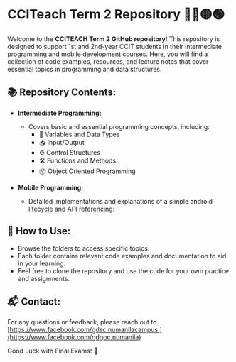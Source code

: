# CCITeach Term 2 Repository 🔵🔴🟡🟢

Welcome to the **CCITEACH Term 2 GitHub repository**! This repository is designed to support 1st and 2nd-year CCIT students in their intermediate programming and mobile development courses. Here, you will find a collection of code examples, resources, and lecture notes that cover essential topics in programming and data structures.

## 📚 Repository Contents:
- **Intermediate Programming:**
  - Covers basic and essential programming concepts, including:
    - 🔢 Variables and Data Types
    - 📥 Input/Output
    - ⚙️ Control Structures
    - 🛠️ Functions and Methods
    - 📦 Object Oriented Programming
  
- **Mobile Programming:**
  - Detailed implementations and explanations of a simple android lifecycle and API referencing:
  
## 🚀 How to Use:
- Browse the folders to access specific topics.
- Each folder contains relevant code examples and documentation to aid in your learning.
- Feel free to clone the repository and use the code for your own practice and assignments.

## 📬 Contact:
For any questions or feedback, please reach out to [https://www.facebook.com/gdsc.numanilacampus.](https://www.facebook.com/gdgoc.numanila)

Good Luck with Final Exams! 🎉
